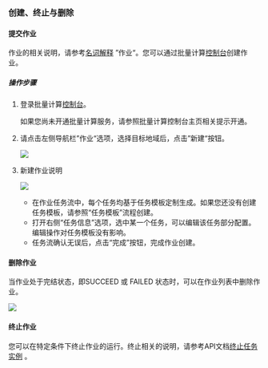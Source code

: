 ### 创建、终止与删除

#### 提交作业

作业的相关说明，请参考[名词解释](https://cloud.tencent.com/document/product/599/10396)  ”作业“。您可以通过批量计算[控制台](https://console.cloud.tencent.com/batch/task)创建作业。

##### 操作步骤

1. 登录批量计算[控制台](https://console.cloud.tencent.com/batch/task)。

   如果您尚未开通批量计算服务，请参照批量计算控制台主页相关提示开通。

2. 请点击左侧导航栏”作业“选项，选择目标地域后，点击”新建“按钮。

   ![](https://mc.qcloudimg.com/static/img/7bc845062d2b91aac30f548511ab183c/image.jpg)


3. 新建作业说明

   ![](https://mc.qcloudimg.com/static/img/4c85cfa11091b2b7f3983c10dab09d57/image.jpg)

   + 在作业任务流中，每个任务均基于任务模板定制生成。如果您还没有创建任务模板，请参照“任务模板”流程创建。
   + 打开右侧“任务信息”选项，选中某一个任务，可以编辑该任务部分配置。编辑操作对任务模板没有影响。
   + 任务流确认无误后，点击“完成”按钮，完成作业创建。

#### 删除作业

当作业处于完结状态，即SUCCEED 或 FAILED 状态时，可以在作业列表中删除作业。

![](https://mc.qcloudimg.com/static/img/2abcf3d06f446395c8bafa0c955abd2f/image.jpg)

#### 终止作业

您可以在特定条件下终止作业的运行。终止相关的说明，请参考API文档[终止任务实例](https://cloud.tencent.com/document/product/599/12688) 。

